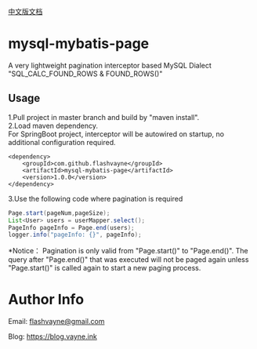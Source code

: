 [中文版文档](https://github.com/flashvayne/mysql-mybatis-page/blob/master/README_zh.md)

# mysql-mybatis-page
A very lightweight pagination interceptor based MySQL Dialect "SQL_CALC_FOUND_ROWS & FOUND_ROWS()"
## Usage
1.Pull project in master branch and build by "maven install".  
2.Load maven dependency.  
For SpringBoot project, interceptor will be autowired on startup, no additional configuration required.
```pom
<dependency>
    <groupId>com.github.flashvayne</groupId>
    <artifactId>mysql-mybatis-page</artifactId>
    <version>1.0.0</version>
</dependency>
```
3.Use the following code where pagination is required
```java
Page.start(pageNum,pageSize);
List<User> users = userMapper.select();
PageInfo pageInfo = Page.end(users);
logger.info("pageInfo: {}", pageInfo);
```
*Notice：
Pagination is only valid from "Page.start()" to "Page.end()".
The query after "Page.end()" that was executed will not be paged again unless "Page.start()" is called again to start a new paging process.
# Author Info
Email: flashvayne@gmail.com

Blog: https://blog.vayne.ink
